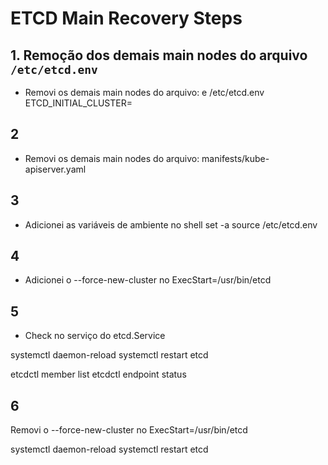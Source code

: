 # ETCD Main Recovery Steps

## 1. Remoção dos demais main nodes do arquivo `/etc/etcd.env`

  - Removi os demais main nodes do arquivo: e /etc/etcd.env
    ETCD_INITIAL_CLUSTER=

## 2
  - Removi os demais main nodes do arquivo: 
    manifests/kube-apiserver.yaml

## 3
  - Adicionei as variáveis de ambiente no shell 
    set -a
    source /etc/etcd.env

## 4
  - Adicionei o --force-new-cluster no ExecStart=/usr/bin/etcd

## 5 
 - Check no serviço do etcd.Service

  systemctl daemon-reload
  systemctl restart etcd  
  
  etcdctl member list 
  etcdctl endpoint status

## 6
  Removi o --force-new-cluster no ExecStart=/usr/bin/etcd

  systemctl daemon-reload
  systemctl restart etcd
